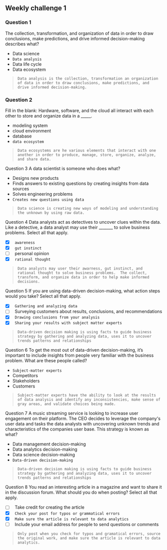 ## Weekly challenge 1

### Question 1
The collection, transformation, and organization of data in order to draw conclusions, make predictions, and drive informed decision-making describes what?

* Data science
* ```Data analysis```
* Data life cycle
* Data ecosystem

> ```Data analysis is the collection, transformation an organization of data in order to draw conclusions, make predictions, and drive informed decision-making.```

### Question 2 
Fill in the blank: Hardware, software, and the cloud all interact with each other to store and organize data in a _____.

* modeling system
* cloud environment
* database
* ```data ecosystem```

> ```Data ecosystems are he various elements that interact with one another in order to produce, manage, store, organize, analyze, and share data.```

Question 3
A data scientist is someone who does what?

* Designs new products
* Finds answers to existing questions by creating insights from data sources
* Solves engineering problems
* ```Creates new questions using data```

> ```Data science is creating new ways of modeling and understanding the unknown by using raw data.```

Question 4
Data analysts act as detectives to uncover clues within the data. Like a detective, a data analyst may use their _______ to solve business problems. Select all that apply.

- [x] &ensp;```awareness```
- [x] &ensp;```gut instinct```
- [ ] &ensp;personal opinion
- [x] &ensp;```rational thought```

>```Data analysts may user their awarness, gut instinct, and rational thought to solve business problems.  The collect, transform, and organize data in order to help make informed decisions.```

Question 5
If you are using data-driven decision-making, what action steps would you take? Select all that apply.

- [x] &ensp;```Gathering and analyzing data```
- [ ] &ensp;Surveying customers about results, conclusions, and recommendations
- [x] &ensp;```Drawing conclusions from your analysis```
- [x] &ensp;```Sharing your results with subject matter experts```

> ```Data-driven decision making is using facts to guide business strategy by gathering and analyzing data, uses it to uncover trends patterns and relationships```

Question 6
To get the most out of data-driven decision-making, it’s important to include insights from people very familiar with the business problem. What are these people called?

* ```Subject-matter experts```
* Competitors
* Stakeholders
* Customers

> ```Subject-matter experts have the ability to look at the results of data analysis and identify any inconsistencies, make sense of gray areas, and validate choices being made.```

Question 7
A music streaming service is looking to increase user engagement on their platform. The CEO decides to leverage the company's user data and tasks the data analysts with uncovering unknown trends and characteristics of the companies user base. This strategy is known as what?

* Data management decision-making
* Data analytics decision-making
* Data science decision-making
* ```Data-driven decision-making```

> ```Data-driven decision making is using facts to guide business strategy by gathering and analyzing data, uses it to uncover trends patterns and relationships```

Question 8
You read an interesting article in a magazine and want to share it in the discussion forum. What should you do when posting? Select all that apply.

- [ ] &ensp;Take credit for creating the article
- [x] &ensp;```Check your post for typos or grammatical errors```
- [x] &ensp;```Make sure the article is relevant to data analytics```
- [ ] &ensp;Include your email address for people to send questions or comments

> ```Only post when you check for typos and gramatical errors, source the original work, and make sure the article is relevant to data analytics.```